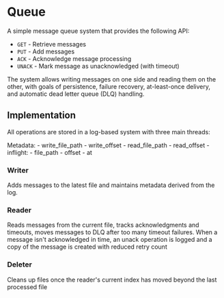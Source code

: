 # Queue

A simple message queue system that provides the following API:
- `GET` - Retrieve messages
- `PUT` - Add messages
- `ACK` - Acknowledge message processing
- `UNACK` - Mark message as unacknowledged (with timeout)

The system allows writing messages on one side and reading them on the other, with goals of persistence, failure recovery, at-least-once delivery, and automatic dead letter queue (DLQ) handling.

## Implementation

All operations are stored in a log-based system with three main threads:

Metadata: 
    - write_file_path
    - write_offset
    - read_file_path
    - read_offset
    - inflight:
        - file_path
        - offset
        - at


### Writer

Adds messages to the latest file and maintains metadata derived from the log. 


### Reader

Reads messages from the current file, tracks acknowledgments and timeouts, moves messages to DLQ after too many timeout failures. When a message isn't acknowledged in time, an unack operation is logged and a copy of the message is created with reduced retry count

### Deleter

Cleans up files once the reader's current index has moved beyond the last processed file




